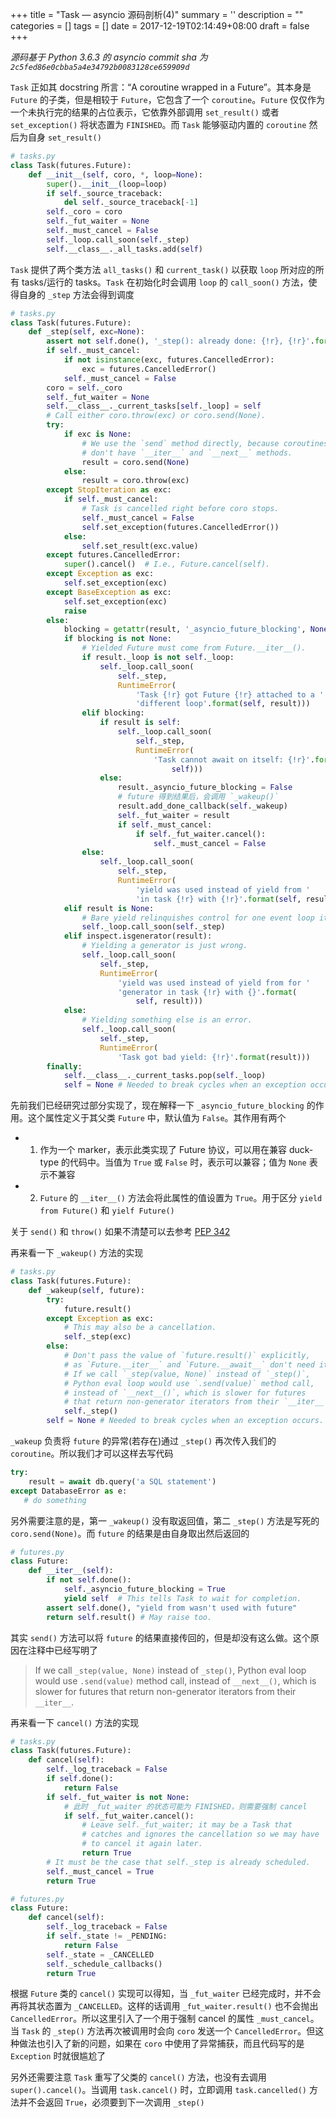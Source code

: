 
+++
title = "Task — asyncio 源码剖析(4)"
summary = ''
description = ""
categories = []
tags = []
date = 2017-12-19T02:14:49+08:00
draft = false
+++

*源码基于 Python 3.6.3 的 asyncio commit sha 为 `2c5fed86e0cbba5a4e34792b0083128ce659909d`*

`Task` 正如其 docstring 所言：“A coroutine wrapped in a Future”。其本身是 `Future` 的子类，但是相较于 `Future`，它包含了一个 `coroutine`。`Future` 仅仅作为一个未执行完的结果的占位表示，它依靠外部调用 `set_result()` 或者 `set_exception()` 将状态置为 `FINISHED`。而 `Task` 能够驱动内置的 `coroutine` 然后为自身 `set_result()`

```Python
# tasks.py
class Task(futures.Future):
    def __init__(self, coro, *, loop=None):
        super().__init__(loop=loop)
        if self._source_traceback:
            del self._source_traceback[-1]
        self._coro = coro
        self._fut_waiter = None
        self._must_cancel = False
        self._loop.call_soon(self._step)
        self.__class__._all_tasks.add(self)
```

`Task` 提供了两个类方法 `all_tasks()` 和 `current_task()` 以获取 `loop` 所对应的所有 tasks/运行的 tasks。`Task` 在初始化时会调用 `loop` 的 `call_soon()` 方法，使得自身的 `_step` 方法会得到调度

```Python
# tasks.py
class Task(futures.Future):
    def _step(self, exc=None):
        assert not self.done(), '_step(): already done: {!r}, {!r}'.format(self, exc)
        if self._must_cancel:
            if not isinstance(exc, futures.CancelledError):
                exc = futures.CancelledError()
            self._must_cancel = False
        coro = self._coro
        self._fut_waiter = None
        self.__class__._current_tasks[self._loop] = self
        # Call either coro.throw(exc) or coro.send(None).
        try:
            if exc is None:
                # We use the `send` method directly, because coroutines
                # don't have `__iter__` and `__next__` methods.
                result = coro.send(None)
            else:
                result = coro.throw(exc)
        except StopIteration as exc:
            if self._must_cancel:
                # Task is cancelled right before coro stops.
                self._must_cancel = False
                self.set_exception(futures.CancelledError())
            else:
                self.set_result(exc.value)
        except futures.CancelledError:
            super().cancel()  # I.e., Future.cancel(self).
        except Exception as exc:
            self.set_exception(exc)
        except BaseException as exc:
            self.set_exception(exc)
            raise
        else:
            blocking = getattr(result, '_asyncio_future_blocking', None)
            if blocking is not None:
                # Yielded Future must come from Future.__iter__().
                if result._loop is not self._loop:
                    self._loop.call_soon(
                        self._step,
                        RuntimeError(
                            'Task {!r} got Future {!r} attached to a '
                            'different loop'.format(self, result)))
                elif blocking:
                    if result is self:
                        self._loop.call_soon(
                            self._step,
                            RuntimeError(
                                'Task cannot await on itself: {!r}'.format(
                                    self)))
                    else:
                        result._asyncio_future_blocking = False
                        # future 得到结果后，会调用 `_wakeup()`
                        result.add_done_callback(self._wakeup)
                        self._fut_waiter = result
                        if self._must_cancel:
                            if self._fut_waiter.cancel():
                                self._must_cancel = False
                else:
                    self._loop.call_soon(
                        self._step,
                        RuntimeError(
                            'yield was used instead of yield from '
                            'in task {!r} with {!r}'.format(self, result)))
            elif result is None:
                # Bare yield relinquishes control for one event loop iteration.
                self._loop.call_soon(self._step)
            elif inspect.isgenerator(result):
                # Yielding a generator is just wrong.
                self._loop.call_soon(
                    self._step,
                    RuntimeError(
                        'yield was used instead of yield from for '
                        'generator in task {!r} with {}'.format(
                            self, result)))
            else:
                # Yielding something else is an error.
                self._loop.call_soon(
                    self._step,
                    RuntimeError(
                        'Task got bad yield: {!r}'.format(result)))
        finally:
            self.__class__._current_tasks.pop(self._loop)
            self = None # Needed to break cycles when an exception occurs.
```

先前我们已经研究过部分实现了，现在解释一下 `_asyncio_future_blocking` 的作用。这个属性定义于其父类 `Future` 中，默认值为 `False`。其作用有两个

- 1) 作为一个 marker，表示此类实现了 Future 协议，可以用在兼容 duck-type 的代码中。当值为 `True` 或 `False` 时，表示可以兼容；值为 `None` 表示不兼容
- 2) `Future` 的 `__iter__()` 方法会将此属性的值设置为 `True`。用于区分 `yield from Future()` 和 `yielf Future()`

关于 `send()` 和 `throw()` 如果不清楚可以去参考 [PEP 342](https://www.python.org/dev/peps/pep-0342/)

再来看一下 `_wakeup()` 方法的实现

```Python
# tasks.py
class Task(futures.Future):
    def _wakeup(self, future):
        try:
            future.result()
        except Exception as exc:
            # This may also be a cancellation.
            self._step(exc)
        else:
            # Don't pass the value of `future.result()` explicitly,
            # as `Future.__iter__` and `Future.__await__` don't need it.
            # If we call `_step(value, None)` instead of `_step()`,
            # Python eval loop would use `.send(value)` method call,
            # instead of `__next__()`, which is slower for futures
            # that return non-generator iterators from their `__iter__`.
            self._step()
        self = None # Needed to break cycles when an exception occurs.
```

`_wakeup` 负责将 `future` 的异常(若存在)通过 `_step()` 再次传入我们的 `coroutine`。所以我们才可以这样去写代码

```Python
try:
    result = await db.query('a SQL statement')
except DatabaseError as e:
   # do something
```

另外需要注意的是，第一 `_wakeup()` 没有取返回值，第二 `_step()` 方法是写死的 `coro.send(None)`。而 `future` 的结果是由自身取出然后返回的

```Python
# futures.py
class Future:
    def __iter__(self):
        if not self.done():
            self._asyncio_future_blocking = True
            yield self  # This tells Task to wait for completion.
        assert self.done(), "yield from wasn't used with future"
        return self.result() # May raise too.
```

其实 `send()` 方法可以将 `future` 的结果直接传回的，但是却没有这么做。这个原因在注释中已经写明了

>If we call `_step(value, None)` instead of `_step()`, Python eval loop would use `.send(value)` method call, instead of `__next__()`, which is slower for futures that return non-generator iterators from their `__iter__`.

再来看一下 `cancel()` 方法的实现

```Python
# tasks.py
class Task(futures.Future):
    def cancel(self):
        self._log_traceback = False
        if self.done():
            return False
        if self._fut_waiter is not None:
            # 此时 _fut_waiter 的状态可能为 FINISHED，则需要强制 cancel
            if self._fut_waiter.cancel():
                # Leave self._fut_waiter; it may be a Task that
                # catches and ignores the cancellation so we may have
                # to cancel it again later.
                return True
        # It must be the case that self._step is already scheduled.
        self._must_cancel = True
        return True

# futures.py
class Future:
    def cancel(self):
        self._log_traceback = False
        if self._state != _PENDING:
            return False
        self._state = _CANCELLED
        self._schedule_callbacks()
        return True
```

根据 `Future` 类的 `cancel()` 实现可以得知，当 `_fut_waiter` 已经完成时，并不会再将其状态置为 `_CANCELLED`。这样的话调用 `_fut_waiter.result()` 也不会抛出 `CancelledError`。所以这里引入了一个用于强制 cancel 的属性 `_must_cancel`。当 `Task` 的 `_step()` 方法再次被调用时会向 `coro` 发送一个 `CancelledError`。但这种做法也引入了新的问题，如果在 `coro` 中使用了异常捕获，而且代码写的是 `Exception` 时就很尴尬了

另外还需要注意 `Task` 重写了父类的 `cancel()` 方法，也没有去调用 `super().cancel()`。当调用 `task.cancel()` 时，立即调用 `task.cancelled()` 方法并不会返回 `True`，必须要到下一次调用 `_step()`

    